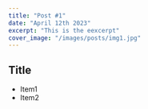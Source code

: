 ```yaml
---
title: "Post #1"
date: "April 12th 2023"
excerpt: "This is the eexcerpt"
cover_image: "/images/posts/img1.jpg"
---
```


## Title

- Item1
- Item2
